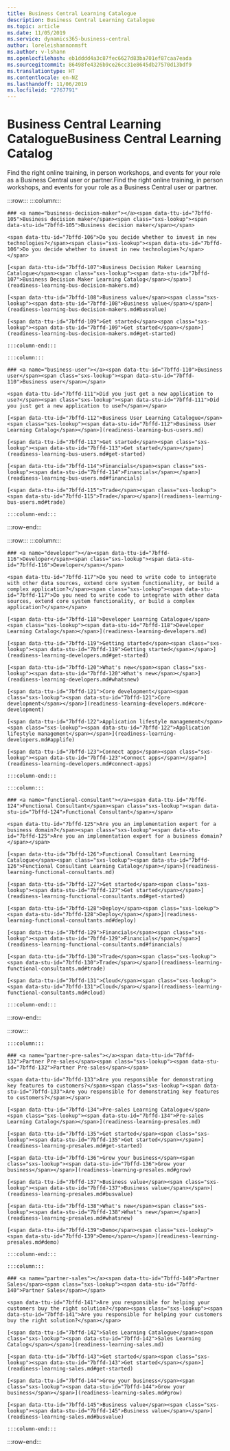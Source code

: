 ```yaml
---
title: Business Central Learning Catalogue
description: Business Central Learning Catalogue
ms.topic: article
ms.date: 11/05/2019
ms.service: dynamics365-business-central
author: loreleishannonmsft
ms.author: v-lshann
ms.openlocfilehash: eb1dddd4a3c87fec6627d83ba701ef87caa7eada
ms.sourcegitcommit: 86498fe4326b9ce26cc31e8645db27570d13bdf9
ms.translationtype: HT
ms.contentlocale: en-NZ
ms.lasthandoff: 11/06/2019
ms.locfileid: "2767791"
---
```

# <a name="business-central-learning-catalog"></a><span data-ttu-id="7bffd-103">Business Central Learning Catalogue</span><span class="sxs-lookup"><span data-stu-id="7bffd-103">Business Central Learning Catalog</span></span>
<span data-ttu-id="7bffd-104">Find the right online training, in person workshops, and events for your role as a Business Central user or partner.</span><span class="sxs-lookup"><span data-stu-id="7bffd-104">Find the right online training, in person workshops, and events for your role as a Business Central user or partner.</span></span>

:::row:::
    :::column:::

    ### <a name="business-decision-maker"></a><span data-ttu-id="7bffd-105">Business decision maker</span><span class="sxs-lookup"><span data-stu-id="7bffd-105">Business decision maker</span></span>

    <span data-ttu-id="7bffd-106">Do you decide whether to invest in new technologies?</span><span class="sxs-lookup"><span data-stu-id="7bffd-106">Do you decide whether to invest in new technologies?</span></span> 

    [<span data-ttu-id="7bffd-107">Business Decision Maker Learning Catalogue</span><span class="sxs-lookup"><span data-stu-id="7bffd-107">Business Decision Maker Learning Catalog</span></span>](readiness-learning-bus-decision-makers.md)

    [<span data-ttu-id="7bffd-108">Business value</span><span class="sxs-lookup"><span data-stu-id="7bffd-108">Business value</span></span>](readiness-learning-bus-decision-makers.md#busvalue)

    [<span data-ttu-id="7bffd-109">Get started</span><span class="sxs-lookup"><span data-stu-id="7bffd-109">Get started</span></span>](readiness-learning-bus-decision-makers.md#get-started)

    :::column-end:::

    :::column:::

    ### <a name="business-user"></a><span data-ttu-id="7bffd-110">Business user</span><span class="sxs-lookup"><span data-stu-id="7bffd-110">Business user</span></span>

    <span data-ttu-id="7bffd-111">Did you just get a new application to use?</span><span class="sxs-lookup"><span data-stu-id="7bffd-111">Did you just get a new application to use?</span></span> 

    [<span data-ttu-id="7bffd-112">Business User Learning Catalogue</span><span class="sxs-lookup"><span data-stu-id="7bffd-112">Business User Learning Catalog</span></span>](readiness-learning-bus-users.md)

    [<span data-ttu-id="7bffd-113">Get started</span><span class="sxs-lookup"><span data-stu-id="7bffd-113">Get started</span></span>](readiness-learning-bus-users.md#get-started)

    [<span data-ttu-id="7bffd-114">Financials</span><span class="sxs-lookup"><span data-stu-id="7bffd-114">Financials</span></span>](readiness-learning-bus-users.md#financials)

    [<span data-ttu-id="7bffd-115">Trade</span><span class="sxs-lookup"><span data-stu-id="7bffd-115">Trade</span></span>](readiness-learning-bus-users.md#trade)

    :::column-end:::

:::row-end:::

:::row:::
    :::column:::

    ### <a name="developer"></a><span data-ttu-id="7bffd-116">Developer</span><span class="sxs-lookup"><span data-stu-id="7bffd-116">Developer</span></span>

    <span data-ttu-id="7bffd-117">Do you need to write code to integrate with other data sources, extend core system functionality, or build a complex application?</span><span class="sxs-lookup"><span data-stu-id="7bffd-117">Do you need to write code to integrate with other data sources, extend core system functionality, or build a complex application?</span></span>

    [<span data-ttu-id="7bffd-118">Developer Learning Catalogue</span><span class="sxs-lookup"><span data-stu-id="7bffd-118">Developer Learning Catalog</span></span>](readiness-learning-developers.md)

    [<span data-ttu-id="7bffd-119">Getting started</span><span class="sxs-lookup"><span data-stu-id="7bffd-119">Getting started</span></span>](readiness-learning-developers.md#get-started)

    [<span data-ttu-id="7bffd-120">What's new</span><span class="sxs-lookup"><span data-stu-id="7bffd-120">What's new</span></span>](readiness-learning-developers.md#whatsnew)

    [<span data-ttu-id="7bffd-121">Core development</span><span class="sxs-lookup"><span data-stu-id="7bffd-121">Core development</span></span>](readiness-learning-developers.md#core-development)

    [<span data-ttu-id="7bffd-122">Application lifestyle management</span><span class="sxs-lookup"><span data-stu-id="7bffd-122">Application lifestyle management</span></span>](readiness-learning-developers.md#applife)

    [<span data-ttu-id="7bffd-123">Connect apps</span><span class="sxs-lookup"><span data-stu-id="7bffd-123">Connect apps</span></span>](readiness-learning-developers.md#connect-apps)

    :::column-end:::

    :::column:::

    ### <a name="functional-consultant"></a><span data-ttu-id="7bffd-124">Functional Consultant</span><span class="sxs-lookup"><span data-stu-id="7bffd-124">Functional Consultant</span></span>
    
    <span data-ttu-id="7bffd-125">Are you an implementation expert for a business domain?</span><span class="sxs-lookup"><span data-stu-id="7bffd-125">Are you an implementation expert for a business domain?</span></span> 

    [<span data-ttu-id="7bffd-126">Functional Consultant Learning Catalogue</span><span class="sxs-lookup"><span data-stu-id="7bffd-126">Functional Consultant Learning Catalog</span></span>](readiness-learning-functional-consultants.md)

    [<span data-ttu-id="7bffd-127">Get started</span><span class="sxs-lookup"><span data-stu-id="7bffd-127">Get started</span></span>](readiness-learning-functional-consultants.md#get-started)

    [<span data-ttu-id="7bffd-128">Deploy</span><span class="sxs-lookup"><span data-stu-id="7bffd-128">Deploy</span></span>](readiness-learning-functional-consultants.md#deploy)

    [<span data-ttu-id="7bffd-129">Financials</span><span class="sxs-lookup"><span data-stu-id="7bffd-129">Financials</span></span>](readiness-learning-functional-consultants.md#financials)

    [<span data-ttu-id="7bffd-130">Trade</span><span class="sxs-lookup"><span data-stu-id="7bffd-130">Trade</span></span>](readiness-learning-functional-consultants.md#trade)

    [<span data-ttu-id="7bffd-131">Cloud</span><span class="sxs-lookup"><span data-stu-id="7bffd-131">Cloud</span></span>](readiness-learning-functional-consultants.md#cloud)

    :::column-end:::

:::row-end:::

:::row:::

    :::column:::

    ### <a name="partner-pre-sales"></a><span data-ttu-id="7bffd-132">Partner Pre-sales</span><span class="sxs-lookup"><span data-stu-id="7bffd-132">Partner Pre-sales</span></span>

    <span data-ttu-id="7bffd-133">Are you responsible for demonstrating key features to customers?</span><span class="sxs-lookup"><span data-stu-id="7bffd-133">Are you responsible for demonstrating key features to customers?</span></span> 

    [<span data-ttu-id="7bffd-134">Pre-sales Learning Catalogue</span><span class="sxs-lookup"><span data-stu-id="7bffd-134">Pre-sales Learning Catalog</span></span>](readiness-learning-presales.md)

    [<span data-ttu-id="7bffd-135">Get started</span><span class="sxs-lookup"><span data-stu-id="7bffd-135">Get started</span></span>](readiness-learning-presales.md#get-started)

    [<span data-ttu-id="7bffd-136">Grow your business</span><span class="sxs-lookup"><span data-stu-id="7bffd-136">Grow your business</span></span>](readiness-learning-presales.md#grow)

    [<span data-ttu-id="7bffd-137">Business value</span><span class="sxs-lookup"><span data-stu-id="7bffd-137">Business value</span></span>](readiness-learning-presales.md#busvalue)

    [<span data-ttu-id="7bffd-138">What's new</span><span class="sxs-lookup"><span data-stu-id="7bffd-138">What's new</span></span>](readiness-learning-presales.md#whatsnew)

    [<span data-ttu-id="7bffd-139">Demo</span><span class="sxs-lookup"><span data-stu-id="7bffd-139">Demo</span></span>](readiness-learning-presales.md#demo)

    :::column-end:::

    :::column:::

    ### <a name="partner-sales"></a><span data-ttu-id="7bffd-140">Partner Sales</span><span class="sxs-lookup"><span data-stu-id="7bffd-140">Partner Sales</span></span>

    <span data-ttu-id="7bffd-141">Are you responsible for helping your customers buy the right solution?</span><span class="sxs-lookup"><span data-stu-id="7bffd-141">Are you responsible for helping your customers buy the right solution?</span></span> 

    [<span data-ttu-id="7bffd-142">Sales Learning Catalogue</span><span class="sxs-lookup"><span data-stu-id="7bffd-142">Sales Learning Catalog</span></span>](readiness-learning-sales.md)

    [<span data-ttu-id="7bffd-143">Get started</span><span class="sxs-lookup"><span data-stu-id="7bffd-143">Get started</span></span>](readiness-learning-sales.md#get-started)

    [<span data-ttu-id="7bffd-144">Grow your business</span><span class="sxs-lookup"><span data-stu-id="7bffd-144">Grow your business</span></span>](readiness-learning-sales.md#grow)

    [<span data-ttu-id="7bffd-145">Business value</span><span class="sxs-lookup"><span data-stu-id="7bffd-145">Business value</span></span>](readiness-learning-sales.md#busvalue)

    :::column-end:::

:::row-end:::
